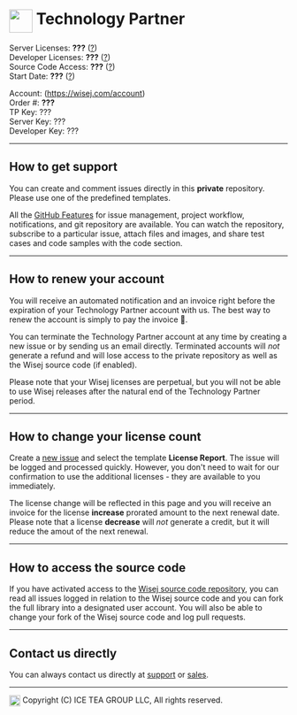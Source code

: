 # <img src="https://wisej.com/wp-content/uploads/2018/09/Wisej-Black.png" height="42" align="top"/> Technology Partner

Server Licenses: **???** ([?](#how-to-change-your-license-count)) \
Developer Licenses: **???** ([?](#how-to-change-your-license-count)) \
Source Code Access: **???** ([?](#how-to-access-the-source-code)) \
Start Date: **???** ([?](#how-to-renew-your-account))


Account: (https://wisej.com/account) \
Order #: **???** \
TP Key: ??? \
Server Key: ??? \
Developer Key: ??? 

---
## How to get support
You can create and comment issues directly in this **private** repository. Please use one of the predefined templates.

All the [GitHub Features](https://github.com/features) for issue management, project workflow, notifications, and git repository are available. You can watch the repository, subscribe to a particular issue, attach files and images, and share test cases and code samples with the code section.


---

## How to renew your account

You will receive an automated notification and an invoice right before the expiration of your Technology Partner account with us. The best way to renew the account is simply to pay the invoice :slightly_smiling_face:.

You can terminate the Technology Partner account at any time by creating a new issue or by sending us an email directly. Terminated accounts will _not_ generate a refund and will lose access to the private repository as well as the Wisej source code (if enabled).

Please note that your Wisej licenses are perpetual, but you will not be able to use Wisej releases after the natural end of the Technology Partner period.

---
## How to change your license count

Create a [new issue](../../issues/new/choose) and select the template **License Report**. The issue will be logged and processed quickly. However, you don't need to wait for our confirmation to use the additional licenses - they are available to you immediately.

The license change will be reflected in this page and you will receive an invoice for the license **increase** prorated amount to the next renewal date. Please note that a license **decrease** will _not_ generate a credit, but it will reduce the amout of the next renewal.

---
## How to access the source code

If you have activated access to the [Wisej source code repository](http://github.com/iceteagroup/Wisej), you can read all issues logged in relation to the Wisej source code and you can fork the full library into a designated user account. You will also be able to change your fork of the Wisej source code and log pull requests.

---
## Contact us directly

You can always contact us directly at [support](mailto:support@iceteagroup.com) or [sales](mailto:sales@iceteagroup.com).
<br/>

---
<img src="http://iceteagroup.com/wp-content/uploads/2017/01/Square-64x64-trasp.png" height="20" align="top"> Copyright (C) ICE TEA GROUP LLC, All rights reserved.


